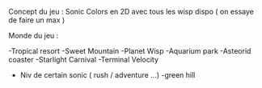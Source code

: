 Concept du jeu : Sonic Colors en 2D avec tous les wisp dispo ( on essaye de faire un max )

Monde du jeu :

-Tropical resort
-Sweet Mountain
-Planet Wisp
-Aquarium park
-Asteorid coaster
-Starlight Carnival
-Terminal Velocity

+ Niv de certain sonic ( rush / adventure ...)
-green hill
